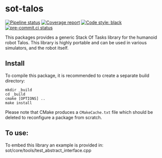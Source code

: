 # sot-talos

[![Pipeline status](https://gitlab.laas.fr/stack-of-tasks/sot-talos/badges/master/pipeline.svg)](https://gitlab.laas.fr/stack-of-tasks/sot-talos/commits/master)
[![Coverage report](https://gitlab.laas.fr/stack-of-tasks/sot-talos/badges/master/coverage.svg?job=doc-coverage)](https://gepettoweb.laas.fr/doc/stack-of-tasks/sot-talos/master/coverage/)
[![Code style: black](https://img.shields.io/badge/code%20style-black-000000.svg)](https://github.com/psf/black)
[![pre-commit.ci status](https://results.pre-commit.ci/badge/github/stack-of-tasks/sot-talos/master.svg)](https://results.pre-commit.ci/latest/github/stack-of-tasks/sot-talos)

This packages provides a generic Stack Of Tasks library
for the humanoid robot Talos. This library is highly
portable and can be used in various simulators, and
the robot itself.

## Install

To compile this package, it is recommended to create a separate build
directory:

    mkdir _build
    cd _build
    cmake [OPTIONS] ..
    make install

Please note that CMake produces a `CMakeCache.txt` file which should
be deleted to reconfigure a package from scratch.

## To use:
To embed this library an example is provided in:
sot/core/tools/test_abstract_interface.cpp
